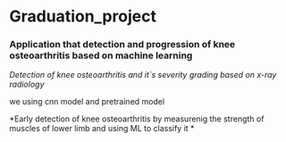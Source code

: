 # Graduation_project

### Application that detection and progression of knee osteoarthritis based on machine learning  

*Detection of knee osteoarthritis and it`s severity grading based on x-ray radiology*

we using cnn model and pretrained model 

*Early detection of knee osteoarthritis by measurenig the strength of muscles of lower limb and using ML to classify it *

